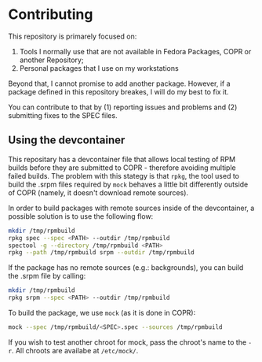 # Contributing

This repository is primarely focused on:
1. Tools I normally use that are not available in Fedora Packages, COPR or another Repository;
2. Personal packages that I use on my workstations

Beyond that, I cannot promise to add another package. However, if a package defined in this repository breakes, I will do my best to fix it.

You can contribute to that by (1) reporting issues and problems and (2) submitting fixes to the SPEC files.

## Using the devcontainer

This repositary has a devcontainer file that allows local testing of RPM builds before they are submitted to COPR - therefore avoiding multiple failed builds.
The problem with this stategy is that `rpkg`, the tool used to build the .srpm files required by `mock` behaves a little bit differently outside of COPR (namely, it doesn't download remote sources).

In order to build packages with remote sources inside of the devcontainer, a possible solution is to use the following flow:

```bash
mkdir /tmp/rpmbuild
rpkg spec --spec <PATH> --outdir /tmp/rpmbuild
spectool -g --directory /tmp/rpmbuild <PATH>
rpkg --path /tmp/rpmbuild srpm --outdir /tmp/rpmbuild
```

If the package has no remote sources (e.g.: backgrounds), you can build the .srpm file by calling:

```bash
mkdir /tmp/rpmbuild
rpkg srpm --spec <PATH> --outdir /tmp/rpmbuild
```

To build the package, we use `mock` (as it is done in COPR):

```bash
mock --spec /tmp/rpmbuild/<SPEC>.spec --sources /tmp/rpmbuild
```

If you wish to test another chroot for mock, pass the chroot's name to the `-r`. All chroots are availabe at `/etc/mock/`.